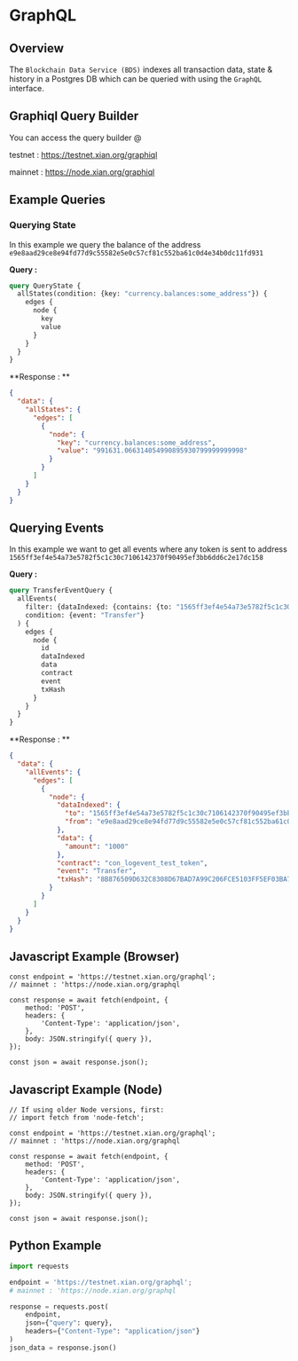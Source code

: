 # GraphQL

## Overview

The `Blockchain Data Service (BDS)` indexes all transaction data, state & history in a Postgres DB which can be queried with using the `GraphQL` interface.

## Graphiql Query Builder

You can access the query builder @

testnet : https://testnet.xian.org/graphiql

mainnet : https://node.xian.org/graphiql


## Example Queries

### Querying State

In this example we query the balance of the address `e9e8aad29ce8e94fd77d9c55582e5e0c57cf81c552ba61c0d4e34b0dc11fd931`

**Query :**

```graphql
query QueryState {
  allStates(condition: {key: "currency.balances:some_address"}) {
    edges {
      node {
        key
        value
      }
    }
  }
}
```

**Response : **

```json
{
  "data": {
    "allStates": {
      "edges": [
        {
          "node": {
            "key": "currency.balances:some_address",
            "value": "991631.066314054990895930799999999998"
          }
        }
      ]
    }
  }
}
```

## Querying Events

In this example we want to get all events where any token is sent to address `1565ff3ef4e54a73e5782f5c1c30c7106142370f90495ef3bb6dd6c2e17dc158` 

**Query :**

```graphql
query TransferEventQuery {
  allEvents(
    filter: {dataIndexed: {contains: {to: "1565ff3ef4e54a73e5782f5c1c30c7106142370f90495ef3bb6dd6c2e17dc158"}}}
    condition: {event: "Transfer"}
  ) {
    edges {
      node {
        id
        dataIndexed
        data
        contract
        event
        txHash
      }
    }
  }
}
```

**Response : **

```json
{
  "data": {
    "allEvents": {
      "edges": [
        {
          "node": {
            "dataIndexed": {
              "to": "1565ff3ef4e54a73e5782f5c1c30c7106142370f90495ef3bb6dd6c2e17dc158",
              "from": "e9e8aad29ce8e94fd77d9c55582e5e0c57cf81c552ba61c0d4e34b0dc11fd931"
            },
            "data": {
              "amount": "1000"
            },
            "contract": "con_logevent_test_token",
            "event": "Transfer",
            "txHash": "8B876509D632C8308D67BAD7A99C206FCE5103FF5EF03BA782DCCE920085D370"
          }
        }
      ]
    }
  }
}
```

## Javascript Example (Browser)

```tsx
const endpoint = 'https://testnet.xian.org/graphql';
// mainnet : 'https://node.xian.org/graphql

const response = await fetch(endpoint, {
    method: 'POST',
    headers: {
        'Content-Type': 'application/json',
    },
    body: JSON.stringify({ query }),
});

const json = await response.json();
```

## Javascript Example (Node)

```tsx
// If using older Node versions, first:
// import fetch from 'node-fetch';

const endpoint = 'https://testnet.xian.org/graphql';
// mainnet : 'https://node.xian.org/graphql

const response = await fetch(endpoint, {
    method: 'POST',
    headers: {
        'Content-Type': 'application/json',
    },
    body: JSON.stringify({ query }),
});

const json = await response.json();
```

## Python Example

```python
import requests

endpoint = 'https://testnet.xian.org/graphql';
# mainnet : 'https://node.xian.org/graphql

response = requests.post(
    endpoint,
    json={"query": query},
    headers={"Content-Type": "application/json"}
)
json_data = response.json()
```